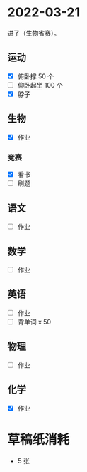 # **2022-03-21**

进了（生物省赛）。

## 运动

- [x] 俯卧撑 50 个
- [ ] 仰卧起坐 100 个
- [x] 脖子

## 生物
- [x] 作业

### 竞赛
- [x] 看书
- [ ] 刷题

## 语文
- [ ] 作业

## 数学
- [ ] 作业

## 英语
- [ ] 作业
- [ ] 背单词 x 50

## 物理
- [ ] 作业

## 化学
- [x] 作业

# 草稿纸消耗

- 5 张
